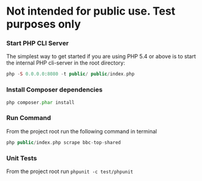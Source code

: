 # Not intended for public use. Test purposes only
### Start PHP CLI Server

The simplest way to get started if you are using PHP 5.4 or above is to start the internal PHP cli-server in the root directory:

```php
php -S 0.0.0.0:8080 -t public/ public/index.php
```

### Install Composer dependencies

```php
php composer.phar install
```

### Run Command

From the project root run the following command in terminal

```php
php public/index.php scrape bbc-top-shared
```

### Unit Tests

From the project root run `phpunit -c test/phpunit`
